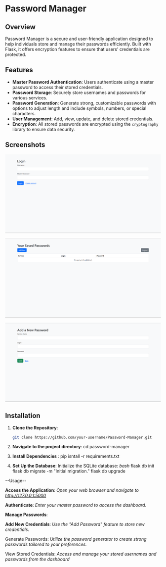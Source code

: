 # Password Manager

## Overview

Password Manager is a secure and user-friendly application designed to help individuals store and manage their passwords efficiently. Built with Flask, it offers encryption features to ensure that users' credentials are protected.

## Features

- **Master Password Authentication**: Users authenticate using a master password to access their stored credentials.
- **Password Storage**: Securely store usernames and passwords for various services.
- **Password Generation**: Generate strong, customizable passwords with options to adjust length and include symbols, numbers, or special characters.
- **User Management**: Add, view, update, and delete stored credentials.
- **Encryption**: All stored passwords are encrypted using the `cryptography` library to ensure data security.

## Screenshots

![Login Page](Screenshots/loginpage.png)


![Dashboard](Screenshots/dashboard.png)

![Add Password Page](Screenshots/addpassword.png)

## Installation

1. **Clone the Repository**:
   ```bash
   git clone https://github.com/your-username/Password-Manager.git

2. **Navigate to the project directory**: cd password-manager

3. **Install Dependencies** : pip isntall -r requirements.txt

4. **Set Up the Database**: Initialize the SQLite database:
   *bash*
   flask db init
   flask db migrate -m "Initial migration."
   flask db upgrade
   
--Usage--

**Access the Application**: *Open your web browser and navigate to http://127.0.0.1:5000*

**Authenticate**: *Enter your master password to access the dashboard*.

**Manage Passwords**:

**Add New Credentials**: *Use the "Add Password" feature to store new credentials*.

Generate Passwords: *Utilize the password generator to create strong passwords tailored to your preferences.*

View Stored Credentials: *Access and manage your stored usernames and passwords from the dashboard*
